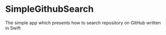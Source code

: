 # SimpleGithubSearch
The simple app which presents how to search repository on GitHub written in Swift
